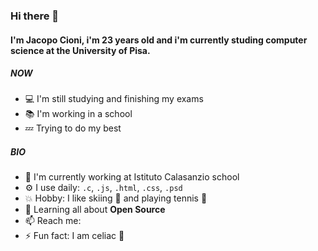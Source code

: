 ### Hi there 👋

#### I'm Jacopo Cioni, i'm 23 years old and i'm currently studing computer science at the University of Pisa.

##### NOW

- :computer: I'm still studying and finishing my exams
- :books: I'm working in a school
- :zzz: Trying to do my best

##### BIO

- 🏢 I'm currently working at Istituto Calasanzio school
- ⚙️ I use daily: `.c`, `.js`, `.html`, `.css`, `.psd`
- :boom: Hobby: I like skiing :ski: and playing tennis :tennis:
- 🌱 Learning all about **Open Source**
- 📫 Reach me: 
- ⚡️ Fun fact: I am celiac :bread:
